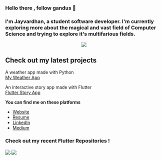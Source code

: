 ### Hello there , fellow gandus 👋

<h3>I'm Jayvardhan, a student software developer. I'm currently exploring more about the magical and vast field of Computer Science and trying to explore it's multifarious fields.</h3>

<p align="center"><img src="https://komarev.com/ghpvc/?username=ComputerScientist-01&color=green&label=+Developers+Inspired"/>

## Check out my latest projects
A weather app made with Python <br>
[My Weather App](https://jayvardhan-weather-app.herokuapp.com/)

An interactive story app made with Flutter  <br>
[Flutter Story App](https://appetize.io/app/tc0311ukuehq8b265hv2yrkmqc)

**You can find me on these platforms**  
- [Website](https://jayvardhanrathi.tech)
- [Resume](https://resume.io/r/PlDFDZqAt)
- [LinkedIn](https://www.linkedin.com/in/rathi406/)
- [Medium](https://medium.com/@ourmine)

### Check out my recent Flutter Repositories !

<a href="https://github.com/ComputerScientist-01">
  <img align="center" src="https://github-readme-stats.vercel.app/api/pin/?username=ComputerScientist-01&repo=Flutter-AI-Apps&theme=dark" />
</a>

<a href="https://github.com/iampawan/VelocityX">
 <img align="center" src="https://github-readme-stats.vercel.app/api/pin/?username=ComputerScientist-01&repo=Flutter-Projects&theme=dark" />
</a>






